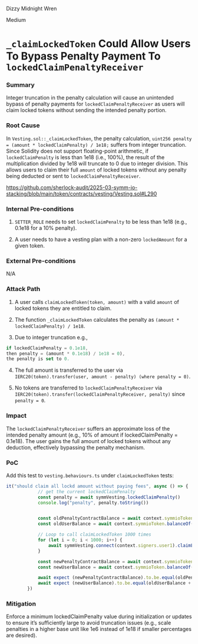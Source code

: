Dizzy Midnight Wren

Medium

# `_claimLockedToken` Could Allow Users To Bypass Penalty Payment To `lockedClaimPenaltyReceiver`

### Summary

Integer truncation in the penalty calculation will cause an unintended bypass of penalty payments for `lockedClaimPenaltyReceiver` as users will claim locked tokens without sending the intended penalty portion.

### Root Cause

In `Vesting.sol::_claimLockedToken`, the penalty calculation, `uint256 penalty = (amount * lockedClaimPenalty) / 1e18;`  suffers from integer truncation. Since Solidity does not support floating-point arithmetic, if `lockedClaimPenalty` is less than 1e18 (i.e., 100%), the result of the multiplication divided by 1e18 will truncate to 0 due to integer division. This allows users to claim their full `amount` of locked tokens without any penalty being deducted or sent to `lockedClaimPenaltyReceiver`.

https://github.com/sherlock-audit/2025-03-symm-io-stacking/blob/main/token/contracts/vesting/Vesting.sol#L290

### Internal Pre-conditions

1. `SETTER_ROLE` needs to set `lockedClaimPenalty` to be less than 1e18 (e.g., 0.1e18 for a 10% penalty).

2. A user needs to have a vesting plan with a non-zero `lockedAmount` for a given token.



### External Pre-conditions

N/A

### Attack Path

1. A user calls `claimLockedToken(token, amount)` with a valid `amount` of locked tokens they are entitled to claim.

2. The function `_claimLockedToken` calculates the penalty as `(amount * lockedClaimPenalty) / 1e18`.

3. Due to integer truncation e.g., 
```javascript
if lockedClaimPenalty = 0.1e18,
then penalty = (amount * 0.1e18) / 1e18 = 0),   
the penalty is set to 0.
```

4. The full amount is transferred to the user via `IERC20(token).transfer(user, amount - penalty) (where penalty = 0)`.

5. No tokens are transferred to `lockedClaimPenaltyReceiver` via `IERC20(token).transfer(lockedClaimPenaltyReceiver, penalty)` since `penalty = 0`.



### Impact

The `lockedClaimPenaltyReceiver` suffers an approximate loss of the intended penalty amount (e.g., 10% of amount if lockedClaimPenalty = 0.1e18). The user gains the full amount of locked tokens without any deduction, effectively bypassing the penalty mechanism.


### PoC

Add this test to `vesting.behaviours.ts` under `claimLockedToken` tests:

```typescript
it("should claim all lockd amount without paying fees", async () => {
			// get the current lockedClaimPenalty
			const penalty = await symmVesting.lockedClaimPenalty()
			console.log("penalty", penalty.toString())


			const oldPenaltyContractBalance = await context.symmioToken.balanceOf(await symmVesting.lockedClaimPenaltyReceiver())
			const oldUserBalance = await context.symmioToken.balanceOf(context.signers.user1)

			// Loop to call claimLockedToken 1000 times
			for (let i = 0; i < 1000; i++) {
				await symmVesting.connect(context.signers.user1).claimLockedToken(context.symmioToken, 1);
			}

			const newPenaltyContractBalance = await context.symmioToken.balanceOf(await symmVesting.lockedClaimPenaltyReceiver())
			const newUserBalance = await context.symmioToken.balanceOf(context.signers.user1)

			await expect (newPenaltyContractBalance).to.be.equal(oldPenaltyContractBalance + BigInt(0))
			await expect (newUserBalance).to.be.equal(oldUserBalance + BigInt(1000))
		})
```

### Mitigation

Enforce a minimum lockedClaimPenalty value during initialization or updates to ensure it’s sufficiently large to avoid truncation issues (e.g., scale penalties in a higher base unit like 1e6 instead of 1e18 if smaller percentages are desired).
